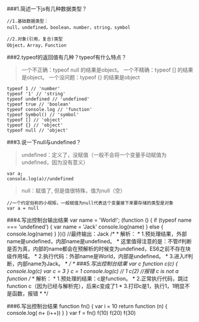 ###1.简述一下js有几种数据类型？

	//1.基础数据类型：
	null，undefined，boolean，number，string，symbol
	
	//2.对象(引用，复合)类型
	Object，Array，Function

###2.typeof的返回值有几种？typeof有什么特点？
>一个不正确：typeof null 的结果是object。
>一个不精确：typeof [] 的结果是object。
>一个没问题：typeof {} 的结果是object

	typeof 1 // 'number'
	typeof '1' // 'string'
	typeof undefined // 'undefined'
	typeof true // 'boolean'
	typeof console.log // 'function'
	typeof Symbol() // 'symbol'
	typeof [] // 'object'
	typeof {} // 'object'
	typeof null // 'object'

###3.说一下null与undefined？
>undefined：定义了，没赋值（一般不会将一个变量手动赋值为undefined，因为没有意义）

	var a;
	console.log(a)//undefined

>null：赋值了, 但是值很特殊，值为null（空）
	
	//一个约定俗称的小规矩，一般赋值为null代表这个变量接下来要存储的类型是对象
	var a = null 


###4.写出控制台输出结果
	var name = 'World!';
	  (function () {
	    if (typeof name === 'undefined') {
	      var name = 'Jack'
	      console.log(name)
	    } else {
	      console.log(name)
	    }
	  })()
	  //最终输出：Jack
	  /*
	  * 解析：
	  * 1.预处理结果，外部name是undefined，内部name是undefined。
	  *   这里值得注意的是：不管if判断是否为真，内部的name都会在预解析的时候变为undefined，ES6之前不存在块级作用域。
	  * 2.执行代码：外部name是World，内部是undefined。
	  * 3.进入if判断，内部name为Jack。
	  * */
	  * 
###5.写出控制台结果
	var c
	function c(c) {
      console.log(c)
	  var c = 3
	}
	c = 1
	console.log(c) // 1
	c(2) //报错  c is not a function
	/*
	* 解析：
	* 1.预处理的结果：c是function。
	* 2.正常执行代码，跳过function c（因为已经与解析完），后来c变成了1
	* 3.打印c是1，执行1，1明显不是函数，报错
	* */

###6.写出控制台结果
	  function fn() {
	    var i = 10
	    return function (n) {
	      console.log( n+ (i++))
	    }
	  }
	  var f = fn()
	  f(10) 
	  f(20) 
	  f(30)




